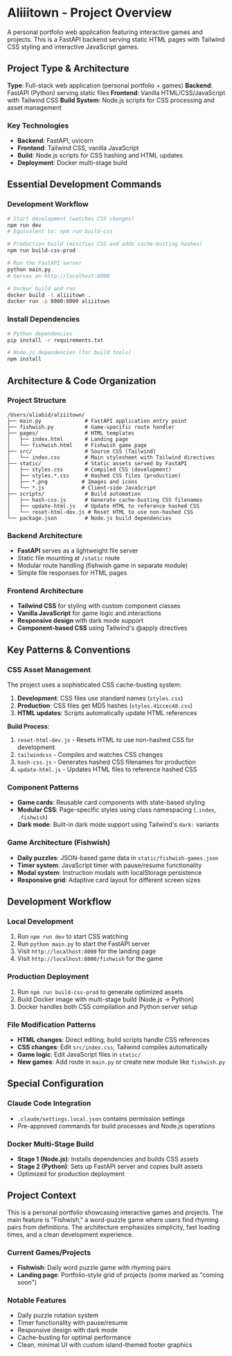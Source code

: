 # Aliiitown - Project Overview

A personal portfolio web application featuring interactive games and projects. This is a FastAPI backend serving static HTML pages with Tailwind CSS styling and interactive JavaScript games.

## Project Type & Architecture

**Type**: Full-stack web application (personal portfolio + games)
**Backend**: FastAPI (Python) serving static files
**Frontend**: Vanilla HTML/CSS/JavaScript with Tailwind CSS
**Build System**: Node.js scripts for CSS processing and asset management

### Key Technologies
- **Backend**: FastAPI, uvicorn
- **Frontend**: Tailwind CSS, vanilla JavaScript
- **Build**: Node.js scripts for CSS hashing and HTML updates
- **Deployment**: Docker multi-stage build

## Essential Development Commands

### Development Workflow
```bash
# Start development (watches CSS changes)
npm run dev
# Equivalent to: npm run build-css

# Production build (minifies CSS and adds cache-busting hashes)
npm run build-css-prod

# Run the FastAPI server
python main.py
# Serves on http://localhost:8000

# Docker build and run
docker build -t aliiitown .
docker run -p 8000:8000 aliiitown
```

### Install Dependencies
```bash
# Python dependencies
pip install -r requirements.txt

# Node.js dependencies (for build tools)
npm install
```

## Architecture & Code Organization

### Project Structure
```
/Users/aliabid/aliiitown/
├── main.py              # FastAPI application entry point
├── fishwish.py          # Game-specific route handler
├── pages/               # HTML templates
│   ├── index.html       # Landing page
│   └── fishwish.html    # Fishwish game page
├── src/                 # Source CSS (Tailwind)
│   └── index.css        # Main stylesheet with Tailwind directives
├── static/              # Static assets served by FastAPI
│   ├── styles.css       # Compiled CSS (development)
│   ├── styles.*.css     # Hashed CSS files (production)
│   ├── *.png           # Images and icons
│   └── *.js            # Client-side JavaScript
├── scripts/             # Build automation
│   ├── hash-css.js      # Generate cache-busting CSS filenames
│   ├── update-html.js   # Update HTML to reference hashed CSS
│   └── reset-html-dev.js # Reset HTML to use non-hashed CSS
└── package.json         # Node.js build dependencies
```

### Backend Architecture
- **FastAPI** serves as a lightweight file server
- Static file mounting at `/static` route
- Modular route handling (fishwish game in separate module)
- Simple file responses for HTML pages

### Frontend Architecture
- **Tailwind CSS** for styling with custom component classes
- **Vanilla JavaScript** for game logic and interactions
- **Responsive design** with dark mode support
- **Component-based CSS** using Tailwind's @apply directives

## Key Patterns & Conventions

### CSS Asset Management
The project uses a sophisticated CSS cache-busting system:

1. **Development**: CSS files use standard names (`styles.css`)
2. **Production**: CSS files get MD5 hashes (`styles.41ccec48.css`)
3. **HTML updates**: Scripts automatically update HTML references

**Build Process**:
1. `reset-html-dev.js` - Resets HTML to use non-hashed CSS for development
2. `tailwindcss` - Compiles and watches CSS changes
3. `hash-css.js` - Generates hashed CSS filenames for production
4. `update-html.js` - Updates HTML files to reference hashed CSS

### Component Patterns
- **Game cards**: Reusable card components with state-based styling
- **Modular CSS**: Page-specific styles using class namespacing (`.index`, `.fishwish`)
- **Dark mode**: Built-in dark mode support using Tailwind's `dark:` variants

### Game Architecture (Fishwish)
- **Daily puzzles**: JSON-based game data in `static/fishwish-games.json`
- **Timer system**: JavaScript timer with pause/resume functionality
- **Modal system**: Instruction modals with localStorage persistence
- **Responsive grid**: Adaptive card layout for different screen sizes

## Development Workflow

### Local Development
1. Run `npm run dev` to start CSS watching
2. Run `python main.py` to start the FastAPI server
3. Visit `http://localhost:8000` for the landing page
4. Visit `http://localhost:8000/fishwish` for the game

### Production Deployment
1. Run `npm run build-css-prod` to generate optimized assets
2. Build Docker image with multi-stage build (Node.js → Python)
3. Docker handles both CSS compilation and Python server setup

### File Modification Patterns
- **HTML changes**: Direct editing, build scripts handle CSS references
- **CSS changes**: Edit `src/index.css`, Tailwind compiles automatically
- **Game logic**: Edit JavaScript files in `static/`
- **New games**: Add route in `main.py` or create new module like `fishwish.py`

## Special Configuration

### Claude Code Integration
- `.claude/settings.local.json` contains permission settings
- Pre-approved commands for build processes and Node.js operations

### Docker Multi-Stage Build
- **Stage 1 (Node.js)**: Installs dependencies and builds CSS assets
- **Stage 2 (Python)**: Sets up FastAPI server and copies built assets
- Optimized for production deployment

## Project Context

This is a personal portfolio showcasing interactive games and projects. The main feature is "Fishwish," a word-puzzle game where users find rhyming pairs from definitions. The architecture emphasizes simplicity, fast loading times, and a clean development experience.

### Current Games/Projects
- **Fishwish**: Daily word puzzle game with rhyming pairs
- **Landing page**: Portfolio-style grid of projects (some marked as "coming soon")

### Notable Features
- Daily puzzle rotation system
- Timer functionality with pause/resume
- Responsive design with dark mode
- Cache-busting for optimal performance
- Clean, minimal UI with custom island-themed footer graphics